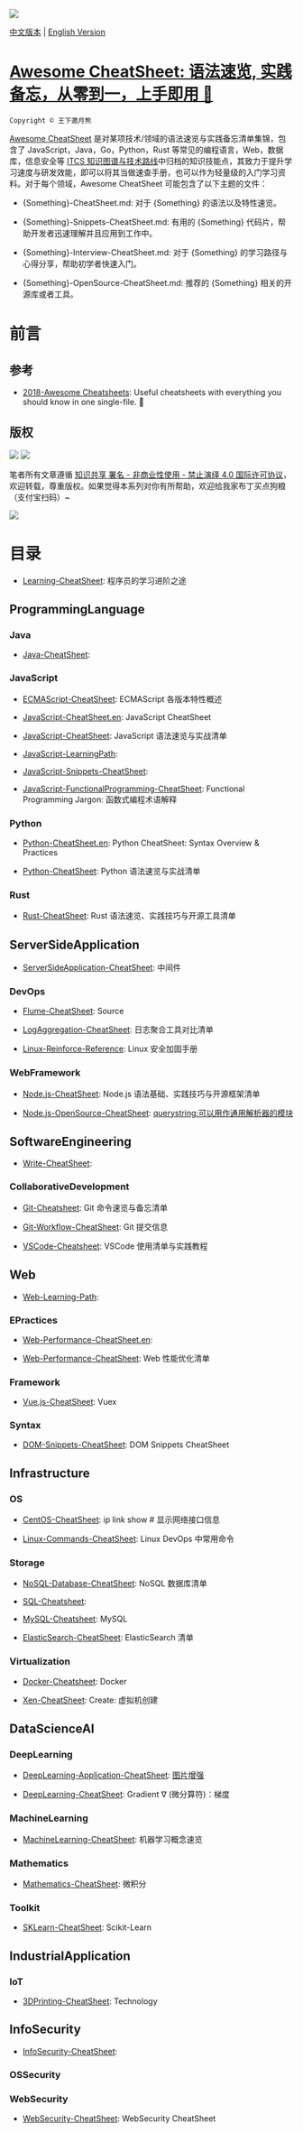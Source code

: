 ![](https://parg.co/UQw)

[中文版本](./README.md) | [English Version](./README.en.md)

# [Awesome CheatSheet: 语法速览, 实践备忘，从零到一，上手即用 🚀](https://github.com/wxyyxc1992/Awesome-CheatSheet)

`Copyright © 王下邀月熊`

[Awesome CheatSheet](https://github.com/wxyyxc1992/Awesome-CheatSheet) 是对某项技术/领域的语法速览与实践备忘清单集锦，包含了 JavaScript，Java，Go，Python，Rust 等常见的编程语言，Web，数据库，信息安全等 [ITCS 知识图谱与技术路线](https://parg.co/bwI)中归档的知识技能点，其致力于提升学习速度与研发效能，即可以将其当做速查手册，也可以作为轻量级的入门学习资料。对于每个领域，Awesome CheatSheet 可能包含了以下主题的文件：

* {Something}-CheatSheet.md: 对于 {Something} 的语法以及特性速览。

* {Something}-Snippets-CheatSheet.md: 有用的 {Something} 代码片，帮助开发者迅速理解并且应用到工作中。

* {Something}-Interview-CheatSheet.md: 对于 {Something} 的学习路径与心得分享，帮助初学者快速入门。

* {Something}-OpenSource-CheatSheet.md: 推荐的 {Something} 相关的开源库或者工具。

# 前言

## 参考

* [2018-Awesome Cheatsheets](https://github.com/LeCoupa/awesome-cheatsheets): Useful cheatsheets with everything you should know in one single-file. 🚀

## 版权

![](https://parg.co/bDY) ![](https://parg.co/bDm)

笔者所有文章遵循 [知识共享 署名 - 非商业性使用 - 禁止演绎 4.0 国际许可协议](https://creativecommons.org/licenses/by-nc-nd/4.0/deed.zh)，欢迎转载，尊重版权。如果觉得本系列对你有所帮助，欢迎给我家布丁买点狗粮（支付宝扫码）~

![](https://github.com/wxyyxc1992/OSS/blob/master/2017/8/1/Buding.jpg?raw=true)

# 目录

* [Learning-CheatSheet](./Learning-CheatSheet.md): 程序员的学习进阶之途

## ProgrammingLanguage

### Java

* [Java-CheatSheet](./ProgrammingLanguage/Java/Java-CheatSheet.md):

### JavaScript

* [ECMAScript-CheatSheet](./ProgrammingLanguage/JavaScript/ECMAScript-CheatSheet.md): ECMAScript 各版本特性概述

- [JavaScript-CheatSheet.en](./ProgrammingLanguage/JavaScript/JavaScript-CheatSheet.en.md): JavaScript CheatSheet

* [JavaScript-CheatSheet](./ProgrammingLanguage/JavaScript/JavaScript-CheatSheet.md): JavaScript 语法速览与实战清单

* [JavaScript-LearningPath](./ProgrammingLanguage/JavaScript/JavaScript-LearningPath.md):

* [JavaScript-Snippets-CheatSheet](./ProgrammingLanguage/JavaScript/JavaScript-Snippets-CheatSheet.md):

* [JavaScript-FunctionalProgramming-CheatSheet](./ProgrammingLanguage/JavaScript/Syntax/JavaScript-FunctionalProgramming-CheatSheet.md): Functional Programming Jargon: 函数式编程术语解释

### Python

* [Python-CheatSheet.en](./ProgrammingLanguage/Python/Python-CheatSheet.en.md): Python CheatSheet: Syntax Overview & Practices

* [Python-CheatSheet](./ProgrammingLanguage/Python/Python-CheatSheet.md): Python 语法速览与实战清单

### Rust

* [Rust-CheatSheet](./ProgrammingLanguage/Rust/Rust-CheatSheet.md): Rust 语法速览、实践技巧与开源工具清单

## ServerSideApplication

* [ServerSideApplication-CheatSheet](./ServerSideApplication/ServerSideApplication-CheatSheet.md): 中间件

### DevOps

* [Flume-CheatSheet](./ServerSideApplication/DevOps/LogAggregation/Flume-CheatSheet.md): Source

* [LogAggregation-CheatSheet](./ServerSideApplication/DevOps/LogAggregation/LogAggregation-CheatSheet.md): 日志聚合工具对比清单

* [Linux-Reinforce-Reference](./ServerSideApplication/DevOps/Security/Linux-Reinforce-Reference.md): Linux 安全加固手册

### WebFramework

* [Node.js-CheatSheet](./ServerSideApplication/WebFramework/Node.js/Node.js-CheatSheet.md): Node.js 语法基础、实践技巧与开源框架清单

* [Node.js-OpenSource-CheatSheet](./ServerSideApplication/WebFramework/Node.js/Node.js-OpenSource-CheatSheet.md): [querystring:可以用作通用解析器的模块](https://nodejs.org/api/querystring.html#querystring_querystring_parse_str_sep_eq_options)

## SoftwareEngineering

* [Write-CheatSheet](./SoftwareEngineering/Write-CheatSheet.md):

### CollaborativeDevelopment

* [Git-Cheatsheet](./SoftwareEngineering/CollaborativeDevelopment/Git/Git-Cheatsheet.md): Git 命令速览与备忘清单

* [Git-Workflow-CheatSheet](./SoftwareEngineering/CollaborativeDevelopment/Git/Git-Workflow-CheatSheet.md): Git 提交信息

* [VSCode-Cheatsheet](./SoftwareEngineering/CollaborativeDevelopment/Tool/VSCode-Cheatsheet.md): VSCode 使用清单与实践教程

## Web

* [Web-Learning-Path](./Web/Web-Learning-Path.md):

### EPractices

* [Web-Performance-CheatSheet.en](./Web/EPractices/Web-Performance-CheatSheet.en.md):

- [Web-Performance-CheatSheet](./Web/EPractices/Web-Performance-CheatSheet.md): Web 性能优化清单

### Framework

* [Vue.js-CheatSheet](./Web/Framework/Vue.js/Vue.js-CheatSheet.md): Vuex

### Syntax

* [DOM-Snippets-CheatSheet](./Web/Syntax/DOM/DOM-Snippets-CheatSheet.md): DOM Snippets CheatSheet

## Infrastructure

### OS

* [CentOS-CheatSheet](./Infrastructure/OS/Linux/CentOS-CheatSheet.md): ip link show # 显示网络接口信息

* [Linux-Commands-CheatSheet](./Infrastructure/OS/Linux/Linux-Commands-CheatSheet.md): Linux DevOps 中常用命令

### Storage

* [NoSQL-Database-CheatSheet](./Infrastructure/Storage/NoSQL/NoSQL-Database-CheatSheet.md): NoSQL 数据库清单

* [SQL-Cheatsheet](./Infrastructure/Storage/RDB/SQL-Cheatsheet.md):

* [MySQL-Cheatsheet](./Infrastructure/Storage/RDB/MySQL/MySQL-Cheatsheet.md): MySQL

* [ElasticSearch-CheatSheet](./Infrastructure/Storage/SearchEngine/ElasticSearch/ElasticSearch-CheatSheet.md): ElasticSearch 清单

### Virtualization

* [Docker-Cheatsheet](./Infrastructure/Virtualization/Container/Docker/Docker-Cheatsheet.md): Docker

* [Xen-CheatSheet](./Infrastructure/Virtualization/VM/Xen/Xen-CheatSheet.md): Create: 虚拟机创建

## DataScienceAI

### DeepLearning

* [DeepLearning-Application-CheatSheet](./DataScienceAI/DeepLearning/DeepLearning-Application-CheatSheet.md): [图片增强](https://github.com/alexjc/neural-enhance)

* [DeepLearning-CheatSheet](./DataScienceAI/DeepLearning/DeepLearning-CheatSheet.md): Gradient ∇ (微分算符)：梯度

### MachineLearning

* [MachineLearning-CheatSheet](./DataScienceAI/MachineLearning/MachineLearning-CheatSheet.md): 机器学习概念速览

### Mathematics

* [Mathematics-CheatSheet](./DataScienceAI/Mathematics/Mathematics-CheatSheet.md): 微积分

### Toolkit

* [SKLearn-CheatSheet](./DataScienceAI/Toolkit/SKLearn-CheatSheet.md): Scikit-Learn

## IndustrialApplication

### IoT

* [3DPrinting-CheatSheet](./IndustrialApplication/IoT/Hardware/3DPrinting/3DPrinting-CheatSheet.md): Technology

## InfoSecurity

* [InfoSecurity-CheatSheet](./InfoSecurity/InfoSecurity-CheatSheet.md):

### OSSecurity

### WebSecurity

* [WebSecurity-CheatSheet](./InfoSecurity/WebSecurity/WebSecurity-CheatSheet.md): WebSecurity CheatSheet
